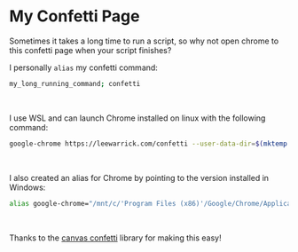 # My Confetti Page

Sometimes it takes a long time to run a script, so why not open chrome to this confetti page when your script finishes?

I personally `alias` my confetti command:

```sh
my_long_running_command; confetti
```
&nbsp;

I use WSL and can launch Chrome installed on linux with the following command:

```sh
google-chrome https://leewarrick.com/confetti --user-data-dir=$(mktemp -d) -incognito --new-window --start-fullscreen --autoplay-policy=no-user-gesture-required > /dev/null 2>&1 &
```
&nbsp;

I also created an alias for Chrome by pointing to the version installed in Windows:

```sh
alias google-chrome="/mnt/c/'Program Files (x86)'/Google/Chrome/Application/chrome.exe"
```
&nbsp;

Thanks to the [canvas confetti](https://github.com/catdad/canvas-confetti) library for making this easy!
